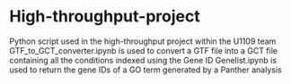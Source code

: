 # High-throughput-project
Python script used in the  high-throughput project within the U1109 team
GTF_to_GCT_converter.ipynb is used to convert a GTF file into a GCT file containing all the conditions indexed using the Gene ID
Genelist.ipynb is used to return the gene IDs of a GO term generated by a Panther analysis
